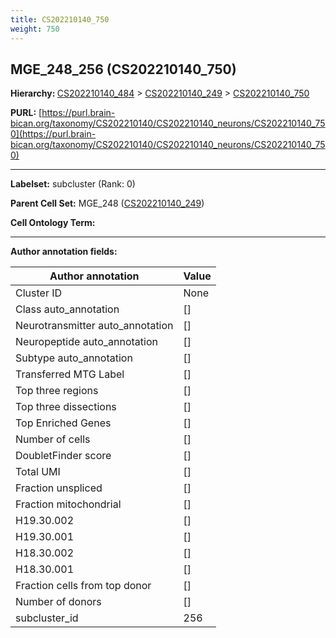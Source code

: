 ```yaml
---
title: CS202210140_750
weight: 750
---
```

## MGE_248_256 (CS202210140_750)
<b>Hierarchy: </b>
[CS202210140_484](../CS202210140_484) >
[CS202210140_249](../CS202210140_249) >
[CS202210140_750](../CS202210140_750)

**PURL:** [https://purl.brain-bican.org/taxonomy/CS202210140/CS202210140_neurons/CS202210140_750](https://purl.brain-bican.org/taxonomy/CS202210140/CS202210140_neurons/CS202210140_750)

---


**Labelset:** subcluster (Rank: 0)

**Parent Cell Set:** MGE_248 ([CS202210140_249](../CS202210140_249))



**Cell Ontology Term:** 

[MARKER GENES.]: #


---

[TRANSFERRED ANNOTATIONS.]: #


[AUTHOR ANNOTATION FIELDS.]: #


**Author annotation fields:**

| Author annotation | Value |
|-------------------|-------|
|Cluster ID|None|
|Class auto_annotation|[]|
|Neurotransmitter auto_annotation|[]|
|Neuropeptide auto_annotation|[]|
|Subtype auto_annotation|[]|
|Transferred MTG Label|[]|
|Top three regions|[]|
|Top three dissections|[]|
|Top Enriched Genes|[]|
|Number of cells|[]|
|DoubletFinder score|[]|
|Total UMI|[]|
|Fraction unspliced|[]|
|Fraction mitochondrial|[]|
|H19.30.002|[]|
|H19.30.001|[]|
|H18.30.002|[]|
|H18.30.001|[]|
|Fraction cells from top donor|[]|
|Number of donors|[]|
|subcluster_id|256|
